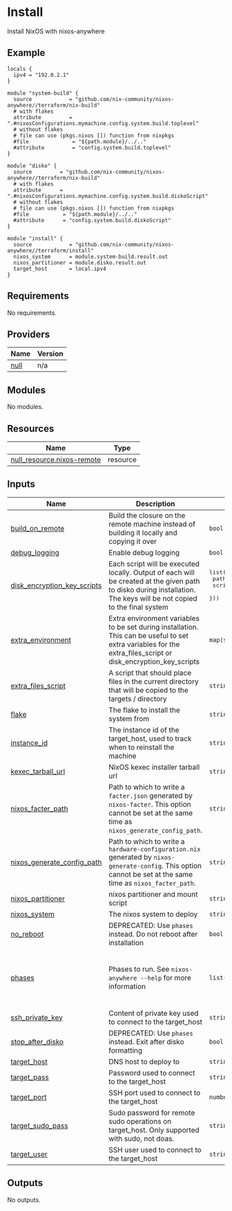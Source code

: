 # Install

Install NixOS with nixos-anywhere

## Example

```hcl
locals {
  ipv4 = "192.0.2.1"
}

module "system-build" {
  source            = "github.com/nix-community/nixos-anywhere//terraform/nix-build"
  # with flakes
  attribute         = ".#nixosConfigurations.mymachine.config.system.build.toplevel"
  # without flakes
  # file can use (pkgs.nixos []) function from nixpkgs
  #file              = "${path.module}/../.."
  #attribute         = "config.system.build.toplevel"
}

module "disko" {
  source         = "github.com/nix-community/nixos-anywhere//terraform/nix-build"
  # with flakes
  attribute      = ".#nixosConfigurations.mymachine.config.system.build.diskoScript"
  # without flakes
  # file can use (pkgs.nixos []) function from nixpkgs
  #file           = "${path.module}/../.."
  #attribute      = "config.system.build.diskoScript"
}

module "install" {
  source            = "github.com/nix-community/nixos-anywhere//terraform/install"
  nixos_system      = module.system-build.result.out
  nixos_partitioner = module.disko.result.out
  target_host       = local.ipv4
}
```

<!-- BEGIN_TF_DOCS -->

## Requirements

No requirements.

## Providers

| Name                                                | Version |
| --------------------------------------------------- | ------- |
| <a name="provider_null"></a> [null](#provider_null) | n/a     |

## Modules

No modules.

## Resources

| Name                                                                                                                | Type     |
| ------------------------------------------------------------------------------------------------------------------- | -------- |
| [null_resource.nixos-remote](https://registry.terraform.io/providers/hashicorp/null/latest/docs/resources/resource) | resource |

## Inputs

| Name                                                                                                                  | Description                                                                                                                                                          | Type                                                                      | Default                                                                      | Required |
| --------------------------------------------------------------------------------------------------------------------- | -------------------------------------------------------------------------------------------------------------------------------------------------------------------- | ------------------------------------------------------------------------- | ---------------------------------------------------------------------------- | :------: |
| <a name="input_build_on_remote"></a> [build\_on\_remote](#input_build_on_remote)                                      | Build the closure on the remote machine instead of building it locally and copying it over                                                                           | `bool`                                                                    | `false`                                                                      |    no    |
| <a name="input_debug_logging"></a> [debug\_logging](#input_debug_logging)                                             | Enable debug logging                                                                                                                                                 | `bool`                                                                    | `false`                                                                      |    no    |
| <a name="input_disk_encryption_key_scripts"></a> [disk\_encryption\_key\_scripts](#input_disk_encryption_key_scripts) | Each script will be executed locally. Output of each will be created at the given path to disko during installation. The keys will be not copied to the final system | <pre>list(object({<br/> path = string<br/> script = string<br/> }))</pre> | `[]`                                                                         |    no    |
| <a name="input_extra_environment"></a> [extra\_environment](#input_extra_environment)                                 | Extra environment variables to be set during installation. This can be useful to set extra variables for the extra\_files\_script or disk\_encryption\_key\_scripts  | `map(string)`                                                             | `{}`                                                                         |    no    |
| <a name="input_extra_files_script"></a> [extra\_files\_script](#input_extra_files_script)                             | A script that should place files in the current directory that will be copied to the targets / directory                                                             | `string`                                                                  | `null`                                                                       |    no    |
| <a name="input_flake"></a> [flake](#input_flake)                                                                      | The flake to install the system from                                                                                                                                 | `string`                                                                  | `""`                                                                         |    no    |
| <a name="input_instance_id"></a> [instance\_id](#input_instance_id)                                                   | The instance id of the target\_host, used to track when to reinstall the machine                                                                                     | `string`                                                                  | `null`                                                                       |    no    |
| <a name="input_kexec_tarball_url"></a> [kexec\_tarball\_url](#input_kexec_tarball_url)                                | NixOS kexec installer tarball url                                                                                                                                    | `string`                                                                  | `null`                                                                       |    no    |
| <a name="input_nixos_facter_path"></a> [nixos\_facter\_path](#input_nixos_facter_path)                                | Path to which to write a `facter.json` generated by `nixos-facter`. This option cannot be set at the same time as `nixos_generate_config_path`.                      | `string`                                                                  | `""`                                                                         |    no    |
| <a name="input_nixos_generate_config_path"></a> [nixos\_generate\_config\_path](#input_nixos_generate_config_path)    | Path to which to write a `hardware-configuration.nix` generated by `nixos-generate-config`. This option cannot be set at the same time as `nixos_facter_path`.       | `string`                                                                  | `""`                                                                         |    no    |
| <a name="input_nixos_partitioner"></a> [nixos\_partitioner](#input_nixos_partitioner)                                 | nixos partitioner and mount script                                                                                                                                   | `string`                                                                  | `""`                                                                         |    no    |
| <a name="input_nixos_system"></a> [nixos\_system](#input_nixos_system)                                                | The nixos system to deploy                                                                                                                                           | `string`                                                                  | `""`                                                                         |    no    |
| <a name="input_no_reboot"></a> [no\_reboot](#input_no_reboot)                                                         | DEPRECATED: Use `phases` instead. Do not reboot after installation                                                                                                   | `bool`                                                                    | `false`                                                                      |    no    |
| <a name="input_phases"></a> [phases](#input_phases)                                                                   | Phases to run. See `nixos-anywhere --help` for more information                                                                                                      | `list(string)`                                                            | <pre>[<br/> "kexec",<br/> "disko",<br/> "install",<br/> "reboot"<br/>]</pre> |    no    |
| <a name="input_ssh_private_key"></a> [ssh\_private\_key](#input_ssh_private_key)                                      | Content of private key used to connect to the target\_host                                                                                                           | `string`                                                                  | `""`                                                                         |    no    |
| <a name="input_stop_after_disko"></a> [stop\_after\_disko](#input_stop_after_disko)                                   | DEPRECATED: Use `phases` instead. Exit after disko formatting                                                                                                        | `bool`                                                                    | `false`                                                                      |    no    |
| <a name="input_target_host"></a> [target\_host](#input_target_host)                                                   | DNS host to deploy to                                                                                                                                                | `string`                                                                  | n/a                                                                          |   yes    |
| <a name="input_target_pass"></a> [target\_pass](#input_target_pass)                                                   | Password used to connect to the target\_host                                                                                                                         | `string`                                                                  | `null`                                                                       |    no    |
| <a name="input_target_port"></a> [target\_port](#input_target_port)                                                   | SSH port used to connect to the target\_host                                                                                                                         | `number`                                                                  | `22`                                                                         |    no    |
| <a name="input_target_sudo_pass"></a> [target\_sudo\_pass](#input_target_sudo_pass)                                   | Sudo password for remote sudo operations on target\_host. Only supported with sudo, not doas.                                                                        | `string`                                                                  | `null`                                                                       |    no    |
| <a name="input_target_user"></a> [target\_user](#input_target_user)                                                   | SSH user used to connect to the target\_host                                                                                                                         | `string`                                                                  | `"root"`                                                                     |    no    |

## Outputs

No outputs.

<!-- END_TF_DOCS -->
